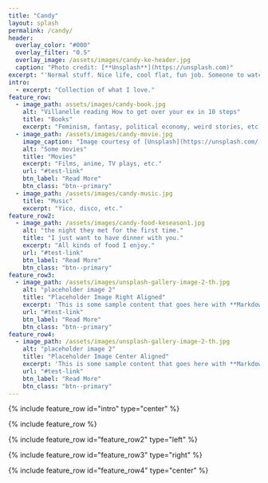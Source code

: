 ```yaml
---
title: "Candy"
layout: splash
permalink: /candy/
header:
  overlay_color: "#000"
  overlay_filter: "0.5"
  overlay_image: /assets/images/candy-ke-header.jpg
  caption: "Photo credit: [**Unsplash**](https://unsplash.com)"
excerpt: "'Normal stuff. Nice life, cool flat, fun job. Someone to watch movies with.'"
intro: 
  - excerpt: "Collection of what I love."
feature_row:
  - image_path: assets/images/candy-book.jpg
    alt: "Villanelle reading How to get over your ex in 10 steps"
    title: "Books"
    excerpt: "Feminism, fantasy, political economy, weird stories, etc."
  - image_path: /assets/images/candy-movie.jpg
    image_caption: "Image courtesy of [Unsplash](https://unsplash.com/)"
    alt: "Some movies"
    title: "Movies"
    excerpt: "Films, anime, TV plays, etc."
    url: "#test-link"
    btn_label: "Read More"
    btn_class: "btn--primary"
  - image_path: /assets/images/candy-music.jpg
    title: "Music"
    excerpt: "Yico, disco, etc."
feature_row2:
  - image_path: /assets/images/candy-food-keseason1.jpg
    alt: "the night they met for the first time."
    title: "I just want to have dinner with you."
    excerpt: "All kinds of food I enjoy."
    url: "#test-link"
    btn_label: "Read More"
    btn_class: "btn--primary"
feature_row3:
  - image_path: /assets/images/unsplash-gallery-image-2-th.jpg
    alt: "placeholder image 2"
    title: "Placeholder Image Right Aligned"
    excerpt: 'This is some sample content that goes here with **Markdown** formatting. Right aligned with `type="right"`'
    url: "#test-link"
    btn_label: "Read More"
    btn_class: "btn--primary"
feature_row4:
  - image_path: /assets/images/unsplash-gallery-image-2-th.jpg
    alt: "placeholder image 2"
    title: "Placeholder Image Center Aligned"
    excerpt: 'This is some sample content that goes here with **Markdown** formatting. Centered with `type="center"`'
    url: "#test-link"
    btn_label: "Read More"
    btn_class: "btn--primary"
---
```


{% include feature_row id="intro" type="center" %}

{% include feature_row %}

{% include feature_row id="feature_row2" type="left" %}

{% include feature_row id="feature_row3" type="right" %}

{% include feature_row id="feature_row4" type="center" %}